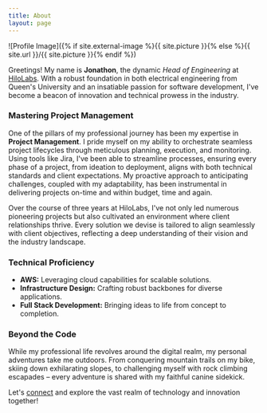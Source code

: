 ```yaml
---
title: About
layout: page
---
```

![Profile Image]({% if site.external-image %}{{ site.picture }}{% else %}{{ site.url }}/{{ site.picture }}{% endif %})

<p>Greetings! My name is <strong>Jonathon</strong>, the dynamic <em>Head of Engineering</em> at <a href="https://hilolabs.com" target="_blank">HiloLabs</a>. With a robust foundation in both electrical engineering from Queen's University and an insatiable passion for software development, I've become a beacon of innovation and technical prowess in the industry.</p>

<h3>Mastering Project Management</h3>
<p>One of the pillars of my professional journey has been my expertise in <strong>Project Management</strong>. I pride myself on my ability to orchestrate seamless project lifecycles through meticulous planning, execution, and monitoring. Using tools like Jira, I've been able to streamline processes, ensuring every phase of a project, from ideation to deployment, aligns with both technical standards and client expectations. My proactive approach to anticipating challenges, coupled with my adaptability, has been instrumental in delivering projects on-time and within budget, time and again.</p>

<p>Over the course of three years at HiloLabs, I've not only led numerous pioneering projects but also cultivated an environment where client relationships thrive. Every solution we devise is tailored to align seamlessly with client objectives, reflecting a deep understanding of their vision and the industry landscape.</p>


<h3>Technical Proficiency</h3>
<ul>
    <li><strong>AWS:</strong> Leveraging cloud capabilities for scalable solutions.</li>
    <li><strong>Infrastructure Design:</strong> Crafting robust backbones for diverse applications.</li>
    <li><strong>Full Stack Development:</strong> Bringing ideas to life from concept to completion.</li>
</ul>

<h3>Beyond the Code</h3>
<p>While my professional life revolves around the digital realm, my personal adventures take me outdoors. From conquering mountain trails on my bike, skiing down exhilarating slopes, to challenging myself with rock climbing escapades – every adventure is shared with my faithful canine sidekick.</p>

<p>Let's <a href="#contactPlaceholder">connect</a> and explore the vast realm of technology and innovation together!</p>
